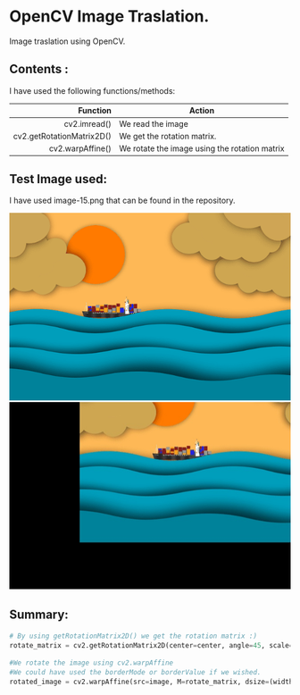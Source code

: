 # OpenCV Image Traslation.
Image traslation using OpenCV.
## Contents :
I have used the following functions/methods:

| Function        |Action                                                                        |
|----------------:|------------------------------------------------------------------------------|
|cv2.imread()              | We read the image                                                   |
|cv2.getRotationMatrix2D() | We get the rotation matrix.                                         |
|cv2.warpAffine()          |  We rotate the image using the rotation matrix                      |


## Test Image used: 
I have used image-15.png that can be found in the repository.

![Source Image Sequence](image-15.png)
![Source Image Sequence](translated_image.jpg)

## Summary:

```python
# By using getRotationMatrix2D() we get the rotation matrix :)
rotate_matrix = cv2.getRotationMatrix2D(center=center, angle=45, scale=1)
```

```python
#We rotate the image using cv2.warpAffine
#We could have used the borderMode or borderValue if we wished.
rotated_image = cv2.warpAffine(src=image, M=rotate_matrix, dsize=(width, height))
```

